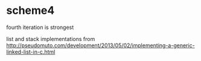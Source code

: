 scheme4
=======

fourth iteration is strongest

list and stack implementations from http://pseudomuto.com/development/2013/05/02/implementing-a-generic-linked-list-in-c.html
